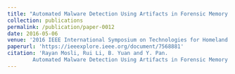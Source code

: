 ```yaml
---
title: "Automated Malware Detection Using Artifacts in Forensic Memory Images"
collection: publications
permalink: /publication/paper-0012
date: 2016-05-06
venue: '2016 IEEE International Symposium on Technologies for Homeland Security (HST 2016)'
paperurl: 'https://ieeexplore.ieee.org/document/7568881'
citation: 'Rayan Mosli, Rui Li, B. Yuan and Y. Pan.
        Automated Malware Detection Using Artifacts in Forensic Memory Images.In: Proceedings of 2016 IEEE International Symposium on Technologies for Homeland Security (HST 2016), 1-6, May 2016'
---
```

